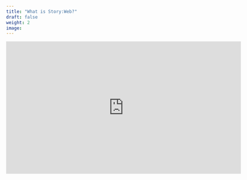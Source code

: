 ```yaml
---
title: "What is Story:Web?"
draft: false
weight: 2
image: 
---
```


<iframe title="vimeo-player" src="https://player.vimeo.com/video/562931131" width="640" height="360" frameborder="0" allowfullscreen></iframe>
